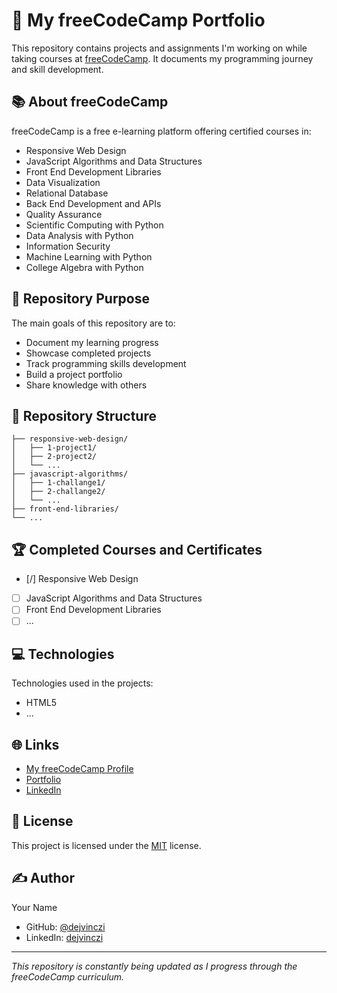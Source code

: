 # 🚀 My freeCodeCamp Portfolio

This repository contains projects and assignments I'm working on while taking courses at [freeCodeCamp](https://www.freecodecamp.org/). It documents my programming journey and skill development.

## 📚 About freeCodeCamp

freeCodeCamp is a free e-learning platform offering certified courses in:

- Responsive Web Design
- JavaScript Algorithms and Data Structures
- Front End Development Libraries
- Data Visualization
- Relational Database
- Back End Development and APIs
- Quality Assurance
- Scientific Computing with Python
- Data Analysis with Python
- Information Security
- Machine Learning with Python
- College Algebra with Python

## 🎯 Repository Purpose

The main goals of this repository are to:

- Document my learning progress
- Showcase completed projects
- Track programming skills development
- Build a project portfolio
- Share knowledge with others

## 📂 Repository Structure

```
├── responsive-web-design/
│   ├── 1-project1/
│   ├── 2-project2/
│   └── ...
├── javascript-algorithms/
│   ├── 1-challange1/
│   ├── 2-challange2/
│   └── ...
├── front-end-libraries/
└── ...
```

## 🏆 Completed Courses and Certificates

- [/] Responsive Web Design
- [ ] JavaScript Algorithms and Data Structures
- [ ] Front End Development Libraries
- [ ] ...

## 💻 Technologies

Technologies used in the projects:

- HTML5
- ...

## 🌐 Links

- [My freeCodeCamp Profile](https://www.freecodecamp.org/dejvinczi)
- [Portfolio](your_portfolio_link)
- [LinkedIn](your_linkedin_link)

## 📝 License

This project is licensed under the [MIT](LICENSE) license.

## ✍️ Author

Your Name

- GitHub: [@dejvinczi](https://github.com/dejvinczi)
- LinkedIn: [dejvinczi](https://www.linkedin.com/in/dawid-gurgul)

---

_This repository is constantly being updated as I progress through the freeCodeCamp curriculum._

